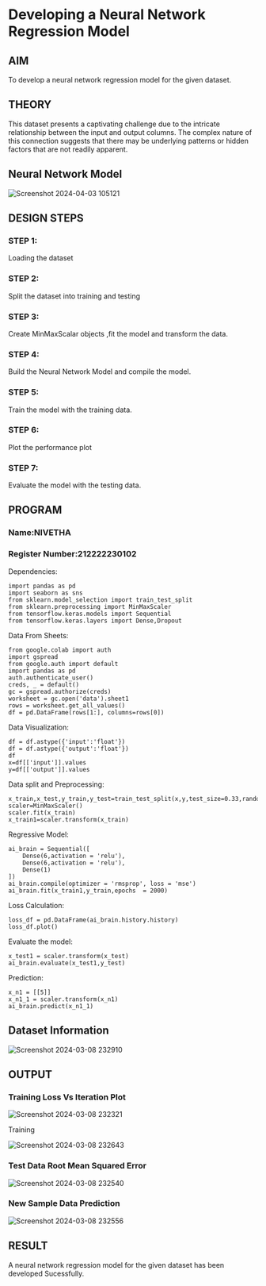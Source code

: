 # Developing a Neural Network Regression Model

## AIM

To develop a neural network regression model for the given dataset.

## THEORY

This dataset presents a captivating challenge due to the intricate relationship between the input and output columns. The complex nature of this connection suggests that there may be underlying patterns or hidden factors that are not readily apparent.

## Neural Network Model

![Screenshot 2024-04-03 105121](https://github.com/NivethaKumar30/basic-nn-model/assets/119559844/9a6c8ae6-bf22-4155-bfb6-350d9223381f)


## DESIGN STEPS

### STEP 1:

Loading the dataset

### STEP 2:

Split the dataset into training and testing

### STEP 3:

Create MinMaxScalar objects ,fit the model and transform the data.

### STEP 4:

Build the Neural Network Model and compile the model.

### STEP 5:

Train the model with the training data.

### STEP 6:

Plot the performance plot

### STEP 7:

Evaluate the model with the testing data.

## PROGRAM
### Name:NIVETHA
### Register Number:212222230102

Dependencies:
```
import pandas as pd
import seaborn as sns
from sklearn.model_selection import train_test_split
from sklearn.preprocessing import MinMaxScaler
from tensorflow.keras.models import Sequential
from tensorflow.keras.layers import Dense,Dropout
```

Data From Sheets:
```
from google.colab import auth
import gspread
from google.auth import default
import pandas as pd
auth.authenticate_user()
creds, _ = default()
gc = gspread.authorize(creds)
worksheet = gc.open('data').sheet1
rows = worksheet.get_all_values()
df = pd.DataFrame(rows[1:], columns=rows[0])
```
Data Visualization:
```
df = df.astype({'input':'float'})
df = df.astype({'output':'float'})
df
x=df[['input']].values
y=df[['output']].values
```
Data split and Preprocessing:
```
x_train,x_test,y_train,y_test=train_test_split(x,y,test_size=0.33,random_state=33)
scaler=MinMaxScaler()
scaler.fit(x_train)
x_train1=scaler.transform(x_train)
```
Regressive Model:
```
ai_brain = Sequential([
    Dense(6,activation = 'relu'),
    Dense(6,activation = 'relu'),
    Dense(1)
])
ai_brain.compile(optimizer = 'rmsprop', loss = 'mse')
ai_brain.fit(x_train1,y_train,epochs  = 2000)
```
Loss Calculation:
```
loss_df = pd.DataFrame(ai_brain.history.history)
loss_df.plot()
```
Evaluate the model:
```
x_test1 = scaler.transform(x_test)
ai_brain.evaluate(x_test1,y_test)
```
Prediction:
```
x_n1 = [[5]]
x_n1_1 = scaler.transform(x_n1)
ai_brain.predict(x_n1_1)
```
## Dataset Information

![Screenshot 2024-03-08 232910](https://github.com/NivethaKumar30/basic-nn-model/assets/119559844/e01a3186-57bb-4635-866f-2f5b70b0eef0)


## OUTPUT

### Training Loss Vs Iteration Plot

![Screenshot 2024-03-08 232321](https://github.com/NivethaKumar30/basic-nn-model/assets/119559844/1145c902-a25f-4e97-bb4a-9f530f88bbdf)

Training

![Screenshot 2024-03-08 232643](https://github.com/NivethaKumar30/basic-nn-model/assets/119559844/a94c472b-d09d-4490-9ec1-2ec2e20b3249)


### Test Data Root Mean Squared Error

![Screenshot 2024-03-08 232540](https://github.com/NivethaKumar30/basic-nn-model/assets/119559844/66c471eb-38ca-41ff-b684-087b63895d6f)


### New Sample Data Prediction

![Screenshot 2024-03-08 232556](https://github.com/NivethaKumar30/basic-nn-model/assets/119559844/35477db7-24a2-46ee-8e8e-c125f88d36cd)


## RESULT

A neural network regression model for the given dataset has been developed Sucessfully.
